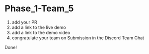 # Phase_1-Team_5

1. add your PR
2. add a link to the live demo
3. add a link to the demo video
4. congratulate your team on Submission in the Discord Team Chat

Done!
